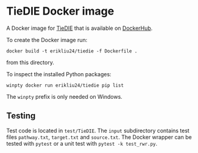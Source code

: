 # TieDIE Docker image

A Docker image for [TieDIE](https://github.com/epaull/TieDIE) that is available on [DockerHub](https://hub.docker.com/r/erikliu24/tiedie).

To create the Docker image run:
```
docker build -t erikliu24/tiedie -f Dockerfile .
```
from this directory.

To inspect the installed Python packages:
```
winpty docker run erikliu24/tiedie pip list
```
The `winpty` prefix is only needed on Windows.

## Testing
Test code is located in `test/TieDIE`.
The `input` subdirectory contains test files `pathway.txt`, `target.txt` and `source.txt`.
The Docker wrapper can be tested with `pytest` or a unit test with `pytest -k test_rwr.py`.